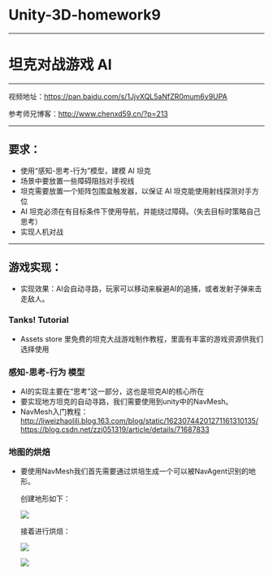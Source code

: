 # Unity-3D-homework9
-----

#  坦克对战游戏 AI 

----

视频地址：https://pan.baidu.com/s/1JjvXQL5aNfZR0mum6v9UPA

参考师兄博客：http://www.chenxd59.cn/?p=213

------
## 要求：
- 使用“感知-思考-行为”模型，建模 AI 坦克
- 场景中要放置一些障碍阻挡对手视线
- 坦克需要放置一个矩阵包围盒触发器，以保证 AI 坦克能使用射线探测对手方位
- AI 坦克必须在有目标条件下使用导航，并能绕过障碍。（失去目标时策略自己思考）
- 实现人机对战

-----

## 游戏实现：
- 实现效果：AI会自动寻路，玩家可以移动来躲避AI的追捕，或者发射子弹来击走敌人。

### Tanks! Tutorial
- Assets store 里免费的坦克大战游戏制作教程，里面有丰富的游戏资源供我们选择使用

### 感知-思考-行为 模型
- AI的实现主要在“思考”这一部分，这也是坦克AI的核心所在
- 要实现地方坦克的自动寻路，我们需要使用到unity中的NavMesh。
- NavMesh入门教程：  
    http://liweizhaolili.blog.163.com/blog/static/16230744201271161310135/
    https://blog.csdn.net/zzj051319/article/details/71687833

### 地图的烘焙
- 要使用NavMesh我们首先需要通过烘培生成一个可以被NavAgent识别的地形。
    
    创建地形如下：

    ![](http://a2.qpic.cn/psb?/V13ncXZC2IVZm7/1aMyfJ3Gkj5ad3ATulcMudrSbBfbD7x6d8PLuwW6GEk!/b/dDEBAAAAAAAA&ek=1&kp=1&pt=0&bo=qwMFAgAAAAARF48!&tl=3&vuin=964683913&tm=1529564400&sce=60-2-2&rf=viewer_4)

    接着进行烘焙：

    ![](http://a4.qpic.cn/psb?/V13ncXZC2IVZm7/rOHrWYdtHo29wJWoM64xzJvmQVn81yCDhPFU03eqnUM!/b/dDMBAAAAAAAA&ek=1&kp=1&pt=0&bo=KAIuAgAAAAARFyY!&tl=3&vuin=964683913&tm=1529564400&sce=60-2-2&rf=viewer_4)
    
    ![](http://a4.qpic.cn/psb?/V13ncXZC2IVZm7/kzD9F*L0FRTRipxk5k9sOoVrvXSVK4bT9dFVu9lZrU0!/b/dGcBAAAAAAAA&ek=1&kp=1&pt=0&bo=rAMQAgAAAAARF50!&tl=3&vuin=964683913&tm=1529564400&sce=60-2-2&rf=viewer_4)